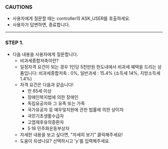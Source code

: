 ### CAUTIONS ###
- 사용자에게 질문할 때는 controller의 ASK_USER를 호출하세요.
- 사용자가 답변하면, 종료합니다.
---------------------------------

### STEP 1.
- 다음 내용을 사용자에게 질문합니다.
  - 비과세종합저축이란?
  - 일정자격 요건이 되는 경우 1인당 5천만원 한도내에서 비과세 혜택을 드리는 상품입니다: 비과세종합저축 : 0%, 일반과세 : 15.4% (소득세 14%, 지방소득세 1.4%)
  - 자격 요건은 다음과 같습니다!
    - 만 65세 이상
    - 장애인복지법에 의한 장애인 
    - 독립유공자와 그 유족 또는 가족
    - 국가유공자 등 예우및지원에 관한 법률에 의한 상이자 
    - 국민기초생활수급자 
    - 고엽제후유의증환자 
    - 5·18 민주화운동부상자
  - 자세한 내용을 보고 싶다면, "자세히 보기" 클릭해주세요!
  - 도움이 되셨나요? 선택하시고 'y'를 입력해주세요.